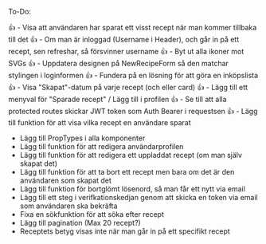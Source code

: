 To-Do:

👍 - Visa att användaren har sparat ett visst recept när man kommer tillbaka till det
👍 - Om man är inloggad (Username i Header), och går in på ett recept, sen refreshar, så försvinner username
👍 - Byt ut alla ikoner mot SVGs
👍 - Uppdatera designen på NewRecipeForm så den matchar stylingen i loginformen
👍 - Fundera på en lösning för att göra en inköpslista
👍 - Visa "Skapat"-datum på varje recept (och eller card)
👍 - Lägg till ett menyval för "Sparade recept" / Lägg till i profilen
👍 - Se till att alla protected routes skickar JWT token som Auth Bearer i requestsen
👍 - Lägg till funktion för att visa vilka recept en användare sparat

- Lägg till PropTypes i alla komponenter
- Lägg till funktion för att redigera användarprofilen
- Lägg till funktion för att redigera ett uppladdat recept (om man själv skapat det)
- Lägg till funktion för att ta bort ett recept men bara om det är den användaren som skapat det
- Lägg till funktion för bortglömt lösenord, så man får ett nytt via email
- Lägg till ett steg i verifkationskedjan genom att skicka en token via email som användaren ska bekräfta
- Fixa en sökfunktion för att söka efter recept
- Lägg till pagination (Max 20 recept?)
- Receptets betyg visas inte när man går in på ett specifikt recept
